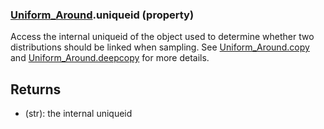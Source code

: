 ### [Uniform_Around](Uniform_Around.md).uniqueid (property)




Access the internal uniqueid of the object used to determine whether
two distributions should be linked when sampling.  See [Uniform_Around.copy](Uniform_Around.copy.md)
and [Uniform_Around.deepcopy](Uniform_Around.deepcopy.md) for more details.

Returns
-----------
* (str): the internal uniqueid

